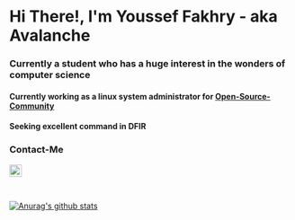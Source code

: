 # Hi There!, I'm Youssef Fakhry - aka Avalanche

### Currently a student who has a huge interest in the wonders of computer science

#### Currently working as a linux system administrator for [Open-Source-Community](https://github.com/Open-Source-Community)
#### Seeking excellent command in DFIR

### Contact-Me

[<img align="left" alt="youssef fakhry | LinkedIn" width="22px" src="https://cdn.jsdelivr.net/npm/simple-icons@v3/icons/linkedin.svg" />](https://www.linkedin.com/in/youssef-fakhry-983399194/)

<br />
<br />
<br />

[![Anurag's github stats](https://github-readme-stats.vercel.app/api?username=yeimsf&show_icons=true&theme=cobalt)](https://github.com/anuraghazra/github-readme-stats)


